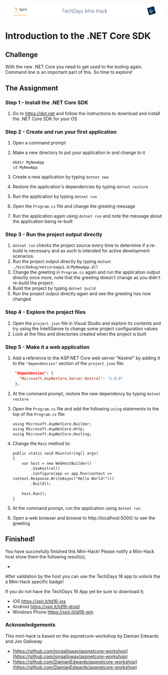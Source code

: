 ![Xpirit TechDays MiniHack Banner](../HackBanner-s.png)
# Introduction to the .NET Core SDK #

## Challenge ##
With the new .NET Core you need to get used to the tooling again. Command line is an important part of this. So time to explore!

## The Assignment ##

### Step 1 - Install the .NET Core SDK ###
1. Go to https://dot.net and follow the instructions to download and install the .NET Core SDK for your OS

### Step 2 - Create and run your first application ###
1. Open a command prompt
1. Make a new directory to put your application in and change to it

   ```
   mkdir MyNewApp
   cd MyNewApp
   ```
1. Create a new application by typing `dotnet new`
1. Restore the application's dependencies by typing `dotnet restore`
1. Run the application by typing `dotnet run`
1. Open the `Program.cs` file and change the greeting message
1. Run the application again using `dotnet run` and note the message about the application being re-built

### Step 3 - Run the project output directly ###
1. `dotnet run` checks the project source every time to determine if a re-build is necessary and as such is intended for active development scenarios.
1. Run the project output directly by typing `dotnet ./bin/Debug/netcoreapp1.0/MyNewApp.dll`
1. Change the greeting in `Program.cs` again and run the application output directly once more, note that the greeting doesn't change as you didn't re-build the project.
1. Build the project by typing `dotnet build`
1. Run the project output directly again and see the greeting has now changed 

### Step 4 - Explore the project files ###
1. Open the `project.json` file in Visual Studio and explore its contents and try using the IntelliSense to change some project configuration values
1. Look at the files and directories created when the project is built

### Step 5 - Make it a web application ###
1. Add a reference to the ASP.NET Core web server "Kestrel" by adding it to the `"dependencies"` section of the `project.json` file:
   
   ```json
    "dependencies": {
      "Microsoft.AspNetCore.Server.Kestrel": "1.0.0"
    },   
   ```

1. At the command prompt, restore the new dependency by typing `dotnet restore`
1. Open the `Program.cs` file and add the following `using` statements to the top of the `Program.cs` file:

   ```CSharp
   using Microsoft.AspNetCore.Builder;
   using Microsoft.AspNetCore.Http;
   using Microsoft.AspNetCore.Hosting;
   ```
1. Change the `Main` method to:

   ```CSharp
   public static void Main(string[] args)
   {
       var host = new WebHostBuilder()
           .UseKestrel()
           .Configure(app => app.Run(context => context.Response.WriteAsync("Hello World!")))
           .Build();

       host.Run();
   }
   ```
1. At the command prompt, run the application using `dotnet run`
1. Open a web browser and browse to http://localhost:5000/ to see the greeting


## Finished! ##
You have succesfully finished this Mini-Hack! Please notify a Mini-Hack host show them the following result(s);

- 

After validation by the host you can use the TechDays 16 app to unlock the a Mini-Hack specific badge!

If you do not have the TechDays 16 App yet be sure to download it;
- iOS <https://xpir.it/td16-ios>
- Android <https://xpir.it/td16-droid>
- Windows Phone <https://xpir.it/td16-win>

### Acknowledgements ###
This mini-hack is based on the aspnetcore-workshop by Damian Edwards and Jon Galloway 

- [https://github.com/jongalloway/aspnetcore-workshop](https://github.com/jongalloway/aspnetcore-workshop)
- [https://github.com/DamianEdwards/aspnetcore-workshop](https://github.com/DamianEdwards/aspnetcore-workshop)